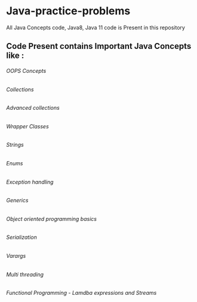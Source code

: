 # Java-practice-problems
All Java Concepts code, Java8, Java 11 code is Present in this repository

## Code Present contains Important Java Concepts like :

###### OOPS Concepts
###### Collections
###### Advanced collections
###### Wrapper Classes
###### Strings
###### Enums
###### Exception handling
###### Generics
###### Object oriented programming basics
###### Serialization
###### Varargs
###### Multi threading
###### Functional Programming - Lamdba expressions and Streams
 
